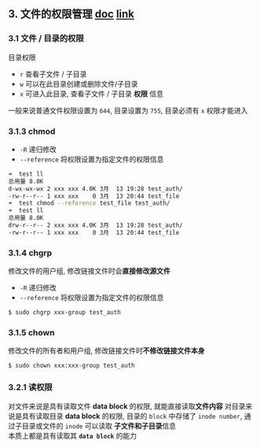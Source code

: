 ## 3. 文件的权限管理 [doc](https://github.com/SublimeCT/note/tree/master/Linux/docs/3.md) [link](http://www.cnblogs.com/f-ck-need-u/p/7011971.html)

### 3.1 文件 / 目录的权限
目录权限
- `r` 查看子文件 / 子目录
- `w` 可以在此目录创建或删除文件/子目录
- `x` 可进入此目录, 查看子文件 / 子目录 **权限** 信息

一般来说普通文件权限设置为 `644`, 目录设置为 `755`, 目录必须有 `x` 权限才能进入

### 3.1.3 chmod
- `-R` 递归修改
- `--reference` 将权限设置为指定文件的权限信息 
```bash
➜  test ll
总用量 8.0K
d-wx-wx-wx 2 xxx xxx 4.0K 3月  13 19:28 test_auth/
-rw-r--r-- 1 xxx xxx    0 3月  13 20:44 test_file
➜  test chmod --reference test_file test_auth/
➜  test ll
总用量 8.0K
drw-r--r-- 2 xxx xxx 4.0K 3月  13 19:28 test_auth/
-rw-r--r-- 1 xxx xxx    0 3月  13 20:44 test_file
```

### 3.1.4 chgrp
修改文件的用户组, 修改链接文件时会**直接修改源文件**
- `-R` 递归修改
- `--reference` 将权限设置为指定文件的权限信息

```bash
$ sudo chgrp xxx-group test_auth
```

### 3.1.5 chown
修改文件的所有者和用户组, 修改链接文件时**不修改链接文件本身**
```bash
$ sudo chown xxx:xxx-group test_auth
```

### 3.2.1 读权限
对文件来说是具有读取文件 **data block** 的权限, 就能直接读取**文件内容**
对目录来说是具有读取目录 **data block** 的权限, 目录的 `block` 中存储了 `inode number`, 通过子目录或文件的 `inode` 可以读取 **子文件和子目录**信息  
本质上都是具有读取其 **`data block`** 的能力  



